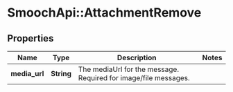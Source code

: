 # SmoochApi::AttachmentRemove

## Properties
Name | Type | Description | Notes
------------ | ------------- | ------------- | -------------
**media_url** | **String** | The mediaUrl for the message. Required for image/file messages.  | 


